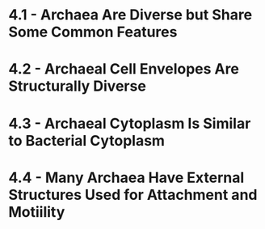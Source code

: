 # 4.1 - Archaea Are Diverse but Share Some Common Features
# 4.2 - Archaeal Cell Envelopes Are Structurally Diverse
# 4.3 - Archaeal Cytoplasm Is Similar to Bacterial Cytoplasm
# 4.4 - Many Archaea Have External Structures Used for Attachment and Motiility